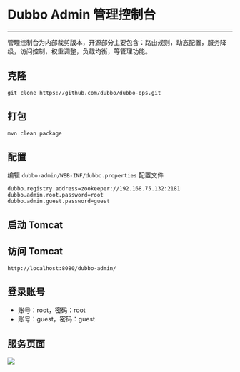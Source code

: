 # Dubbo Admin 管理控制台

---

管理控制台为内部裁剪版本，开源部分主要包含：路由规则，动态配置，服务降级，访问控制，权重调整，负载均衡，等管理功能。

## 克隆

```
git clone https://github.com/dubbo/dubbo-ops.git
```

## 打包

```
mvn clean package
```

## 配置

编辑 `dubbo-admin/WEB-INF/dubbo.properties` 配置文件

```
dubbo.registry.address=zookeeper://192.168.75.132:2181
dubbo.admin.root.password=root
dubbo.admin.guest.password=guest
```

## 启动 Tomcat

## 访问 Tomcat

```
http://localhost:8080/dubbo-admin/
```

## 登录账号

* 账号：root，密码：root
* 账号：guest，密码：guest

## 服务页面

![](/assets/Lusifer1517526838.png)